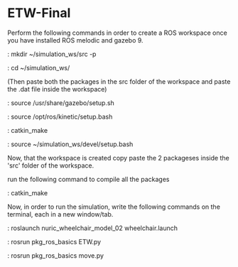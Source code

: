 # ETW-Final
Perform the following commands in order to create a ROS workspace once you have installed ROS melodic and gazebo 9.

: mkdir ~/simulation_ws/src -p

: cd ~/simulation_ws/

(Then paste both the packages in the src folder of the workspace and paste the .dat file inside the workspace)


: source /usr/share/gazebo/setup.sh

: source /opt/ros/kinetic/setup.bash

: catkin_make

: source ~/simulation_ws/devel/setup.bash

Now, that the workspace is created copy paste the 2 packageses inside the 'src' folder of the workspace.

run the following command to compile all the packages

: catkin_make

Now, in order to run the simulation, write the following commands on the terminal, each in a new window/tab.

: roslaunch nuric_wheelchair_model_02 wheelchair.launch

: rosrun pkg_ros_basics ETW.py

: rosrun pkg_ros_basics move.py


